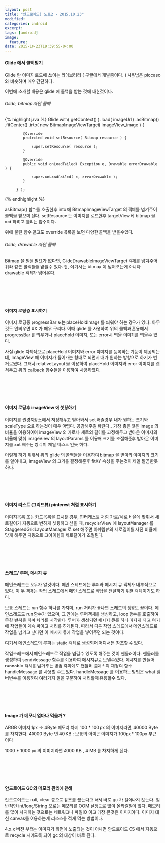 ```yaml
---
layout: post
title: "안드로이드) 노트2 - 2015.10.23"
modified:
categories: android
excerpt:
tags: [android]
image:
  feature:
date: 2015-10-23T19:39:55-04:00
---
```


#### Glide 에서 콜백 받기
Glide 란 이미지 로드에 쓰이는 라이브러리 ( 구글에서 개발중이다. )
사용법은 piccaso 와 비슷하며 매우 간단하다.

이번에 소개할 내용은 glide 에 콜백을 받는 것에 대한것이다. <br>

###### Glide, bitmap 자원 콜백 

{% highlight java %}
Glide.with( getContext() )
         .load( imageUrl )
         .asBitmap()
         .fitCenter()
         .into( new BitmapImageViewTarget( imageView_image ) {
         
         	@Override
         	protected void setResource( Bitmap resource ) {
         
         		super.setResource( resource );
         	}
         
         	@Override
         	public void onLoadFailed( Exception e, Drawable errorDrawable ) {
         
         		super.onLoadFailed( e, errorDrawable );
         	}
         
         } );
{% endhighlight %}


asBitmap() 함수를 호출한후 into 에 BitmapImageViewTarget 의 객체를 넘겨주어 콜백을 받으며 된다.
setResource 는 이미지를 로드한후 targetView 에 bitmap 을 set 하려고 불리는 함수이다.

위에 불린 함수 말고도 override 목록을 보면 다양한 콜백을 받을수있다.

###### Glide, drawable 자원 콜백 
Bitmap 을 받을 필요가 없다면, GlideDrawableImageViewTarget 객체를 넘겨주어 위와 같은 콜백들을 받을수 있다. 단, 여기서는 bitmap 이 넘어오는게 아니라 drawable 객체가 넘어온다.

<br>
<br>
<br>
<br>

#### 이미지 로딩중 표시하기
이미지 로딩중 progressBar 또는 placeHoldImage 를 띄워야 하는 경우가 있다. 아무것도 안띄우면 UX 가 매우 구리다.
이때 glide 를 사용하여 위의 콜백과 혼용해서 progressBar 를 띄우거나 placeHold 이미지, 또는 error시 띄울 이미지를 띄울수 있다.

사실 glide 자체적으로 placeHold 이미지와 error 이미지를 등록하는 기능이 제공되는데, ImageView 에 이미지가 들어가는 형태로 되면서 내가 원하는 방향으로 하기가 번거로웠다. 그래서 relativeLayout 을 이용하여 placeHold 이미지와 error 이미지를 겹쳐두고 위의 callback 함수들을 이용하여 사용하였다.

<br>
<br>
<br>
<br>

#### 이미지 로딩후 imageView 에 셋팅하기
이미지를 원경저장소에서 저장해두고 받아와서 set 해줄경우 내가 원하는 크기와 scaleType 으로 하는것이 매우 어렵다. 공감해주길 바란다..
가장 좋은 것은 image 의 비율을 이용하여여 imageView 의 가로나 세로의 길이를 고정해두고 받아온 이미지의 비율에 맞춰 imageView 의 layoutParams 를 이용해 크기를 조절해준후 받아온 이미지를 set 해주는 방식이 제일 베스트 인듯 하다. 

이렇게 하기 위해서 위의 glide 의 콜백들을 이용하여 bitmap 을 받아와 이미지의 크기를 알아내고, imageView 의 크기를 결정해준후 fitXY 속성을 주는것이 제일 깔끔한듯 하다.


<br>
<br>
<br>
<br>

#### 이미지 리스트 (그리드뷰) pinterest 처럼 표시하기
이미지목록 또는 카드목록을 표시할 경우, 핀터레스트 처럼 가로/세로 비율에 맞춰서 세로길이가 자동으로 변하게 셋팅하고 싶을 때,
recyclerView 에 layoutManager 를 StaggeredGridLayoutManager 로 set 해주면 아이템뷰의 세로길이를 사진 비율에 맞게 해주면 자동으로 그아이템의 세로길이가 조절된다. 

<br>
<br>
<br>
<br>

#### 쓰레드/ 루퍼, 메시지 큐
메인쓰레드는 모두가 알것이다. 메인 스레드에는 루퍼와 메시지 큐 객체가 내부적으로 있다. 이 두 객체는 작업 스레드에서 메인 스레드로 작업을 전달하기 위한 객체이기도 하다.

보통 스레드는 run 함수 하나를 가지며, run 처리가 끝나면 스레드의 생명도 끝이다. 메인스레드도 run 함수가 있으며, 그 안에는 루퍼객체를 생성하고, loop 함수를 호출하여 무한 반복을 하며 처리를 시작한다. 루퍼가 생성되면 메시지 큐를 하나 가지게 되고 여기에 작업들이 계속 싸이고 처리를 하게된다.  따라서 다른 작업 스레드에서 메인스레드로 작업을 넘기고 싶다면 이 메시지 큐에 작업을 넣어주면 되는 것이다. 

여기서 메인스레드의 루퍼는 static 객체로 생성되어 어디서든 참조할 수 있다. 

작업스레드에서 메인스레드로 작업을 넘길수 있도록 해주는 것이 핸들러이다. 핸들러를 생성하여 sendMessage 함수를 이용하여 메시지큐로 보낼수있다. 메시지를 만들어 runnable 객체를 넘겨주는 방법 이외에도 핸들러 클래스의 재정의 함수 handleMessage 를 사용할 수도 있다. handleMessage 를 이용하는 방법은 what 멤버변수를 이용하여 여러가지 일을 구분하여 처리할때 유용할수 있다.

<br>
<br>
<br>
<br>

#### Image 가 메모리 얼마나 먹을까 ?
ARGB 이미지 1px -> 4Byte 메모리 차지
100 * 100 px 의 이미지라면, 40000 Byte 를 차지한다.
40000 Byte 면 40 KB : 보통의 아이콘 이미지가 100px * 100px 부근 이다

1000 * 1000 px 의 이미지라면 4000 KB , 4 MB 를 차지하게 된다. 

<br>
<br>
<br>
<br>

#### 안드로이드 GC 와 메모리 관리에 관해
안드로이드는 null, clear 등으로 참조를 끊는다고 해서 바로 gc 가 일어나지 않는다. 
일반적인 int/long/String 으로는 메모리를 OOM 날정도로 많이 올라갈일이 없다. 
메모리를 많이 차지하는 것으로는 네트워크나 파일IO 이고 가장 큰것은 이미지이다. 
이미지 대신 canvas를 이용하는게 리소스를 적게 먹는 방법이다.

4.x.x 버전 부터는 이미지가 화면에 노출되는 것이 아니면 안드로이드 OS 에서 자동으로 recycle 시키도록 되어 gc 의 대상이 바로 된다. 








